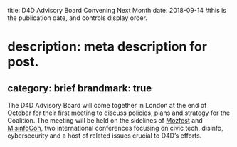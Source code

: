 title: D4D Advisory Board Convening Next Month
date: 2018-09-14 #this is the publication date, and controls display order.

# description: meta description for post.

category: brief
brandmark: true
---

The D4D Advisory Board will come together in London at the end of October for their first meeting to discuss policies, plans and strategy for the Coalition. The meeting will be held on the sidelines of [Mozfest][link] and [MisinfoCon][link2], two international conferences focusing on civic tech, disinfo, cybersecurity and a host of related issues crucial to D4D’s efforts.


[link]: https://mozillafestival.org/

[link2]: https://misinfocon.com/join-us-for-misinfocon-london-oct-24th-a5c597303bab

